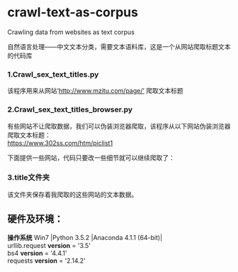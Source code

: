 # crawl-text-as-corpus
Crawling data from websites as text corpus  

自然语言处理——中文文本分类，需要文本语料库，这是一个从网站爬取标题文本的代码库

### 1.Crawl_sex_text_titles.py
该程序用来从网站‘http://www.mzitu.com/page/’ 爬取文本标题  

### 2.Crawl_sex_text_titles_browser.py
有些网站不让爬取数据，我们可以伪装浏览器爬取，该程序从以下网站伪装浏览器爬取文本标题：  
https://www.302ss.com/htm/piclist1  
  
下面提供一些网站，代码只要改一些细节就可以继续爬取了：  


### 3.title文件夹
  
该文件夹保存着我爬取的这些网站的文本数据。  
  
  
## 硬件及环境：  
**操作系统** Win7 |Python 3.5.2 |Anaconda 4.1.1 (64-bit)|  
urllib.request **version** = '3.5'  
bs4 **version** = '4.4.1'  
requests **version** = '2.14.2'
